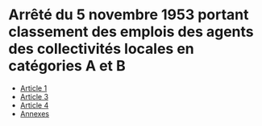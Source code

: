 # Arrêté du 5 novembre 1953 portant classement des emplois des agents des collectivités locales en catégories A et B

- [Article 1](article-1.md)
- [Article 3](article-3.md)
- [Article 4](article-4.md)
- [Annexes](annexes)
